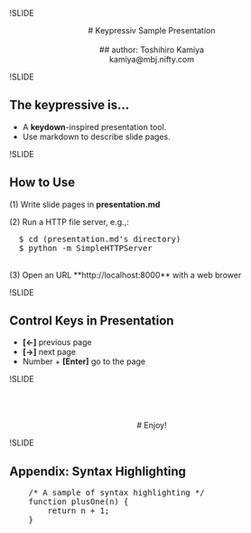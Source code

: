 !SLIDE

<center>
# Keypressiv Sample Presentation
</center>
<br/>
<center>
## author: Toshihiro Kamiya
</center>

<center>kamiya@mbj.nifty.com</center>

!SLIDE

## The keypressive is...

* A **keydown**-inspired presentation tool.
* Use markdown to describe slide pages.

!SLIDE

## How to Use

(1) Write slide pages in **presentation.md**

(2) Run a HTTP file server, e.g.,:
<br/>
<pre>
  $ cd (presentation.md's directory)
  $ python -m SimpleHTTPServer
</pre>
<br/>
(3) Open an URL **http://localhost:8000** with a web brower 

!SLIDE

## Control Keys in Presentation

* **[&larr;]** previous page
* **[&rarr;]** next page
* Number + **[Enter]** go to the page

!SLIDE
<br/>
<br/>
<br/>
<br/>
<center>
# Enjoy!
</center>

!SLIDE

## Appendix: Syntax Highlighting

<pre class="prettyprint lang-js">
    /* A sample of syntax highlighting */
    function plusOne(n) {
        return n + 1;
    }
</pre>


